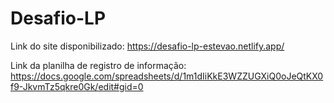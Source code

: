 # Desafio-LP

Link do site disponibilizado: https://desafio-lp-estevao.netlify.app/

Link da planilha de registro de informação: https://docs.google.com/spreadsheets/d/1m1dIiKkE3WZZUGXiQ0oJeQtKX0f9-JkvmTz5qkre0Gk/edit#gid=0
